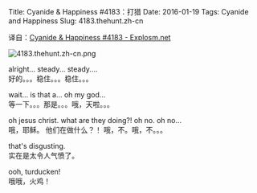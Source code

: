 Title: Cyanide & Happiness #4183：打猎
Date: 2016-01-19
Tags: Cyanide and Happiness
Slug: 4183.thehunt.zh-cn

译自：[Cyanide & Happiness #4183 - Explosm.net](http://explosm.net/comics/4183/)


![4183.thehunt.zh-cn.png](/static/images/comics/4183.thehunt.zh-cn.png)



alright... steady...
steady....          
好的。。。稳住。。。稳住。。。


wait... is that a... oh my god...           
等一下。。。那是。。。哦，天啦。。。

oh jesus christ.
what are they doing?!
oh no. oh no...     
哦，耶稣。
他们在做什么？！
哦，不。哦，不。。。


that's disgusting.          
实在是太令人气愤了。

ooh, turducken!     
哦哦，火鸡！
